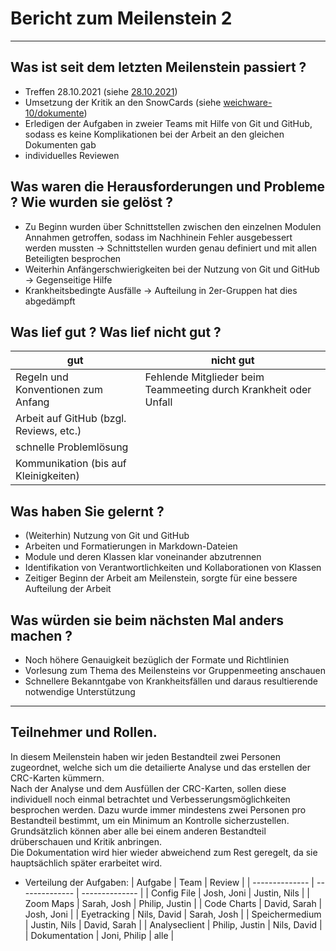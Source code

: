 # Bericht zum Meilenstein 2
---
## Was ist seit dem letzten Meilenstein passiert ?
- Treffen 28.10.2021 (siehe [28.10.2021](28_10_21.md))
- Umsetzung der Kritik an den SnowCards (siehe [weichware-10/dokumente](https://github.com/weichware-10/dokumente))
- Erledigen der Aufgaben in zweier Teams mit Hilfe von Git und GitHub, sodass es keine Komplikationen bei der Arbeit an den gleichen Dokumenten gab
- individuelles Reviewen

## Was waren die Herausforderungen und Probleme ? Wie wurden sie gelöst ?
- Zu Beginn wurden über Schnittstellen zwischen den einzelnen Modulen Annahmen getroffen, sodass im Nachhinein Fehler ausgebessert werden mussten -> Schnittstellen wurden genau definiert und mit allen Beteiligten besprochen
- Weiterhin Anfängerschwierigkeiten bei der Nutzung von Git und GitHub -> Gegenseitige Hilfe
- Krankheitsbedingte Ausfälle -> Aufteilung in 2er-Gruppen hat dies abgedämpft  

## Was lief gut ? Was lief nicht gut ?
| gut                                     | nicht gut                                                        |
|-----------------------------------------|------------------------------------------------------------------|
| Regeln und Konventionen zum Anfang      | Fehlende Mitglieder beim Teammeeting durch Krankheit oder Unfall |
| Arbeit auf GitHub (bzgl. Reviews, etc.) |                                                                  |
| schnelle Problemlösung                  |                                                                  |
| Kommunikation (bis auf Kleinigkeiten)   |                                                                  |

## Was haben Sie gelernt ?
- (Weiterhin) Nutzung von Git und GitHub
- Arbeiten und Formatierungen in Markdown-Dateien
- Module und deren Klassen klar voneinander abzutrennen
- Identifikation von Verantwortlichkeiten und Kollaborationen von Klassen
- Zeitiger Beginn der Arbeit am Meilenstein, sorgte für eine bessere Aufteilung der Arbeit

## Was würden sie beim nächsten Mal anders machen ?
- Noch höhere Genauigkeit bezüglich der Formate und Richtlinien
- Vorlesung zum Thema des Meilensteins vor Gruppenmeeting anschauen
- Schnellere Bekanntgabe von Krankheitsfällen und daraus resultierende notwendige Unterstützung
---
## Teilnehmer und Rollen.
In diesem Meilenstein haben wir jeden Bestandteil zwei Personen zugeordnet, welche sich um die detailierte Analyse und das erstellen der CRC-Karten kümmern.  
Nach der Analyse und dem Ausfüllen der CRC-Karten, sollen diese individuell noch einmal betrachtet und Verbesserungsmöglichkeiten besprochen werden.
Dazu wurde immer mindestens zwei Personen pro Bestandteil bestimmt, um ein Minimum an Kontrolle sicherzustellen.
Grundsätzlich können aber alle bei einem anderen Bestandteil drüberschauen und Kritik anbringen.    
Die Dokumentation wird hier wieder abweichend zum Rest geregelt, da sie hauptsächlich später erarbeitet wird.
- Verteilung der Aufgaben:
    | Aufgabe        | Team           | Review         |
    | -------------- | -------------- | -------------- |
    | Config File    | Josh, Joni     | Justin, Nils   |
    | Zoom Maps      | Sarah, Josh    | Philip, Justin |
    | Code Charts    | David, Sarah   | Josh, Joni     |
    | Eyetracking    | Nils, David    | Sarah, Josh    |
    | Speichermedium | Justin, Nils   | David, Sarah   |
    | Analyseclient  | Philip, Justin | Nils, David    |
    | Dokumentation  | Joni, Philip   | alle           |

